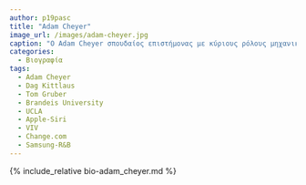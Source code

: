 ```yaml
---
author: p19pasc 
title: "Adam Cheyer"
image_url: /images/adam-cheyer.jpg
caption: "O Adam Cheyer σπουδαίος επιστήμονας με κύριους ρόλους μηχανικός λογισμικού, ειδικός στην τεχνιτή νοημοσύνη και ομιλητής συνέβαλε στην δημιουργία καινοτομιών όπως Apple-Siri και voice assistnat της Samsung ενώ υπήρξε σύμβουλος και συνιδρυτής σε πλατφόρμες και εταιρίες. Κατέχει μεγάλη εμπειρία στο κομμάτι της τεχνολογίας και διαμοιράζεται τις γνώσεις τους με το ευρύ κοινό."
categories:
  - Βιογραφία 
tags:
  - Adam Cheyer
  - Dag Kittlaus
  - Tom Gruber
  - Brandeis University
  - UCLA
  - Apple-Siri
  - VIV 
  - Change.com
  - Samsung-R&B
---
```


{% include_relative bio-adam_cheyer.md %}

